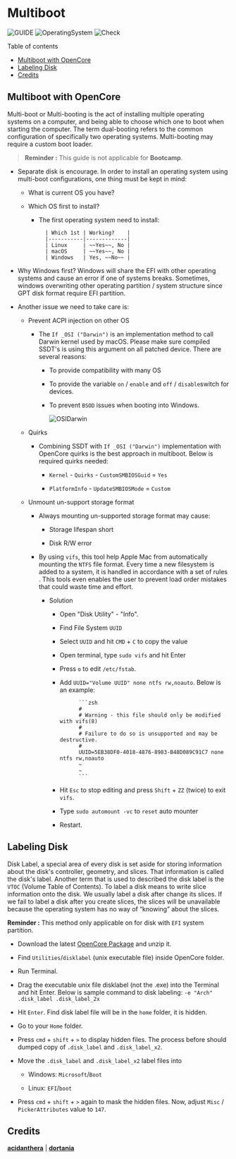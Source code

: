 # Multiboot

![GUIDE](https://img.shields.io/badge/Guide-ACPI-purple)
![OperatingSystem](https://img.shields.io/badge/OS-Hackintosh-blue)
![Check](https://img.shields.io/badge/Status-Pass-brightgreen)

Table of contents

- [Multiboot with OpenCore](#multiboot-with-opencore)
- [Labeling Disk](#labeling-disk)
- [Credits](#credits)

## Multiboot with OpenCore

Multi-boot or Multi-booting is the act of installing multiple operating systems on a computer, and being able to choose which one to boot when starting the computer. The term dual-booting refers to the common configuration of specifically two operating systems. Multi-booting may require a custom boot loader.

> **Reminder :** This guide is not applicable for **Bootcamp**.

- Separate disk is encourage. In order to install an operating system using multi-boot configurations, one thing must be kept in mind:

  - What is current OS you have?
  - Which OS first to install?

    - The first operating system need to install:

            | Which 1st | Working?    |
            |-----------|-------------|
            | Linux     | ~~Yes~~, No |
            | macOS     | ~~Yes~~, No |
            | Windows   | Yes, ~~No~~ |

- Why Windows first? Windows will share the EFI with other operating systems and cause an error if one of systems breaks. Sometimes, windows overwriting other operating partition / system structure since GPT disk format require EFI partition.
- Another issue we need to take care is:

  - Prevent ACPI injection on other OS

    - The `If _OSI ("Darwin")` is an implementation method to call Darwin kernel used by macOS. Please make sure compiled SSDT's is using this argument on all patched device. There are several reasons:

      - To provide compatibility with many OS

      - To provide the variable `on` / `enable` and `off` / `disable`switch for devices.

      - To prevent `BSOD` issues when booting into Windows.

        ![OSIDarwin](https://user-images.githubusercontent.com/72515939/202378529-b787b94e-2744-4a81-9bba-3b1ac78d93fa.png)
  - Quirks
    - Combining SSDT with `If _OSI ("Darwin")` implementation with OpenCore quirks is the best approach in multiboot. Below is required quirks needed:

      - `Kernel` - `Quirks` - `CustomSMBIOSGuid` = `Yes`

      - `PlatformInfo` - `UpdateSMBIOSMode` = `Custom`

  - Unmount un-support storage format

    - Always mounting un-supported storage format may cause:

      - Storage lifespan short

      - Disk R/W error

    - By using `vifs`, this tool help Apple Mac from automatically mounting the `NTFS` file format. Every time a new filesystem is added to a system, it is handled in accordance with a set of rules . This tools even enables the user to prevent load order mistakes that could waste time and effort.
      - Solution
        - Open "Disk Utility" - "Info".

        - Find File System `UUID`

        - Select `UUID` and hit `CMD` + `C` to copy the value

        - Open terminal, type `sudo vifs` and hit Enter

        - Press `o` to edit `/etc/fstab`.

        - Add `UUID="Volume UUID" none ntfs rw,noauto`. Below is an example:

                    ```zsh
                    #
                    # Warning - this file should only be modified with vifs(8)
                    #
                    # Failure to do so is unsupported and may be destructive.
                    #
                    UUID=5EB38DF0-4018-4876-8983-B48D089C91C7 none ntfs rw,noauto 
                    ~
                    ~
                    ```

        - Hit `Esc` to stop editing and press `Shift` + `ZZ` (twice) to exit `vifs`.

        - Type `sudo automount -vc` to `reset` auto mounter

        - Restart.

## Labeling Disk

Disk Label, a special area of every disk is set aside for storing information about the disk's controller, geometry, and slices. That information is called the disk's label. Another term that is used to described the disk label is the `VTOC` (Volume Table of Contents). To label a disk means to write slice information onto the disk. We usually label a disk after change its slices. If we fail to label a disk after you create slices, the slices will be unavailable because the operating system has no way of “knowing” about the slices.

**Reminder :** This method only applicable on for disk with `EFI` system partition.

- Download the latest [OpenCore Package](https://github.com/acidanthera/OpenCorePkg/releases) and unzip it.

- Find `Utilities`/`disklabel` (unix executable file) inside OpenCore folder.

- Run Terminal.

- Drag the executable unix file disklabel (not the .exe) into the Terminal and hit Enter. Below is sample command to disk labeling: `-e "Arch" .disk_label .disk_label_2x`
  
- Hit `Enter`. Find disk label file will be in the `home` folder, it is hidden.

- Go to your `Home` folder.

- Press `cmd` + `shift` + `>` to display hidden files. The process before should dumped copy of `.disk_label` and `.disk_label_x2`.

- Move the `.disk_label` and `.disk_label_x2` label files into

  - Windows: `Microsoft`/`Boot`

  - Linux: `EFI`/`boot`

- Press `cmd` + `shift` + `>` again to mask the hidden files. Now, adjust `Misc` / `PickerAttributes` value to `147`.

## Credits

[**acidanthera**](https://github.com/acidanthera) | [**dortania**](https://dortania.github.io/OpenCore-Install-Guide/)
